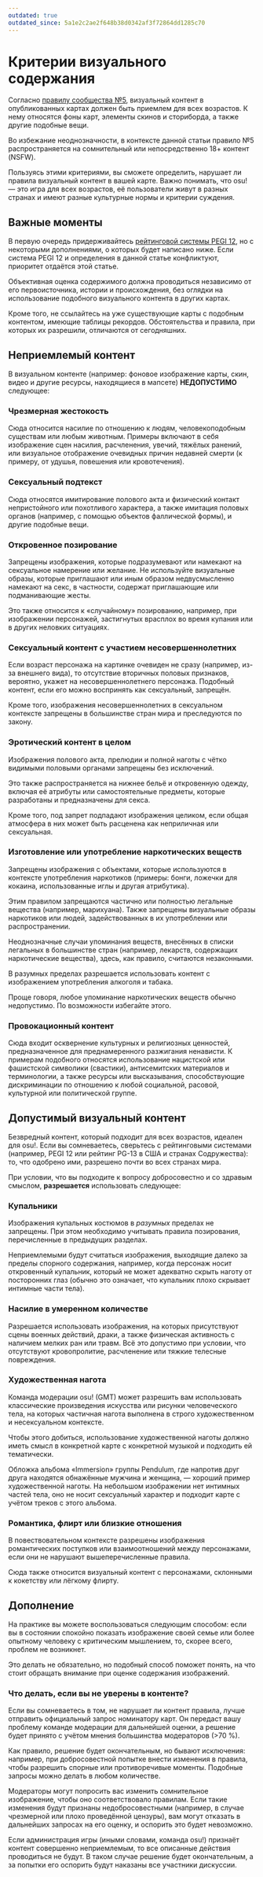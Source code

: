 ```yaml
---
outdated: true
outdated_since: 5a1e2c2ae2f648b38d0342af3f72864dd1285c70
---
```


# Критерии визуального содержания

Согласно [правилу сообщества №5](/wiki/Rules#правила-сообщества), визуальный контент в опубликованных картах должен быть приемлем для всех возрастов. К нему относятся фоны карт, элементы скинов и сториборда, а также другие подобные вещи.

Во избежание неоднозначности, в контексте данной статьи правило №5 распространяется на сомнительный или непосредственно 18+ контент (NSFW).

Пользуясь этими критериями, вы сможете определить, нарушает ли правила визуальный контент в вашей карте. Важно понимать, что osu! — это игра для всех возрастов, её пользователи живут в разных странах и имеют разные культурные нормы и критерии суждения.

## Важные моменты

В первую очередь придерживайтесь [рейтинговой системы PEGI 12](https://ru.wikipedia.org/wiki/Pan_European_Game_Information), но с некоторыми дополнениями, о которых будет написано ниже. Если система PEGI 12 и определения в данной статье конфликтуют, приоритет отдаётся этой статье.

Объективная оценка содержимого должна проводиться независимо от его первоисточника, истории и происхождения, без оглядки на использование подобного визуального контента в других картах.

Кроме того, не ссылайтесь на уже существующие карты с подобным контентом, имеющие таблицы рекордов. Обстоятельства и правила, при которых их разрешили, отличаются от сегодняшних.

## Неприемлемый контент

В визуальном контенте (например: фоновое изображение карты, скин, видео и другие ресурсы, находящиеся в мапсете) **НЕДОПУСТИМО** следующее:

### Чрезмерная жестокость

Сюда относится насилие по отношению к людям, человекоподобным существам или любым животным. Примеры включают в себя изображение сцен насилия, расчленения, увечий, тяжёлых ранений, или визуальное отображение очевидных причин недавней смерти (к примеру, от удушья, повешения или кровотечения).

### Сексуальный подтекст

Сюда относятся имитирование полового акта и физический контакт непристойного или похотливого характера, а также имитация половых органов (например, с помощью объектов фаллической формы), и другие подобные вещи.

### Откровенное позирование

Запрещены изображения, которые подразумевают или намекают на сексуальное намерение или желание. Не используйте визуальные образы, которые приглашают или иным образом недвусмысленно намекают на секс, в частности, содержат приглашающие или подманивающие жесты.

Это также относится к «случайному» позированию, например, при изображении персонажей, застигнутых врасплох во время купания или в других неловких ситуациях.

### Сексуальный контент с участием несовершеннолетних

Если возраст персонажа на картинке очевиден не сразу (например, из-за внешнего вида), то отсутствие вторичных половых признаков, вероятно, укажет на несовершеннолетнего персонажа. Подобный контент, если его можно воспринять как сексуальный, запрещён.

Кроме того, изображения несовершеннолетних в сексуальном контексте запрещены в большинстве стран мира и преследуются по закону.

### Эротический контент в целом

Изображения полового акта, прелюдии и полной наготы с чётко видимыми половыми органами запрещены без исключений.

Это также распространяется на нижнее бельё и откровенную одежду, включая её атрибуты или самостоятельные предметы, которые разработаны и предназначены для секса.

Кроме того, под запрет подпадают изображения целиком, если общая атмосфера в них может быть расценена как неприличная или сексуальная.

### Изготовление или употребление наркотических веществ

Запрещены изображения с объектами, которые используются в контексте употребления наркотиков (примеры: бонги, ложечки для кокаина, использованные иглы и другая атрибутика).

Этим правилом запрещаются частично или полностью легальные вещества (например, марихуана). Также запрещены визуальные образы наркотиков или людей, задействованных в их употреблении или распространении.

Неоднозначные случаи упоминания веществ, внесённых в списки легальных в большинстве стран (например, лекарств, содержащих наркотические вещества), здесь, как правило, считаются незаконными.

В разумных пределах разрешается использовать контент с изображением употребления алкоголя и табака.

Проще говоря, любое упоминание наркотических веществ обычно недопустимо. По возможности избегайте этого.

### Провокационный контент

Сюда входит осквернение культурных и религиозных ценностей, предназначенное для преднамеренного разжигания ненависти. К примерам подобного относятся использование нацистской или фашистской символики (свастики), антисемитских материалов и терминологии, а также ресурсы или высказывания, способствующие дискриминации по отношению к любой социальной, расовой, культурной или политической группе.

## Допустимый визуальный контент

Безвредный контент, который подходит для всех возрастов, идеален для osu!. Если вы сомневаетесь, сверьтесь с рейтинговыми системами (например, PEGI 12 или рейтинг PG-13 в США и странах Содружества): то, что одобрено ими, разрешено почти во всех странах мира.

При условии, что вы подходите к вопросу добросовестно и со здравым смыслом, **разрешается** использовать следующее:

### Купальники

Изображения купальных костюмов в *разумных* пределах не запрещены. При этом необходимо учитывать правила позирования, перечисленные в предыдущих разделах.

Неприемлемыми будут считаться изображения, выходящие далеко за пределы спорного содержания, например, когда персонаж носит откровенный купальник, который не может адекватно скрыть наготу от посторонних глаз (обычно это означает, что купальник плохо скрывает интимные части тела).

### Насилие в умеренном количестве

Разрешается использовать изображения, на которых присутствуют сцены военных действий, драки, а также физическая активность с наличием мелких ран или травм. Всё это допустимо при условии, что отсутствуют кровопролитие, расчленение или тяжкие телесные повреждения.

### Художественная нагота

Команда модерации osu! (GMT) может разрешить вам использовать классические произведения искусства или рисунки человеческого тела, на которых частичная нагота выполнена в строго художественном и несексуальном контексте.

Чтобы этого добиться, использование художественной наготы должно иметь смысл в конкретной карте с конкретной музыкой и подходить ей тематически.

Обложка альбома «Immersion» группы Pendulum, где напротив друг друга находятся обнажённые мужчина и женщина, — хороший пример художественной наготы. На небольшом изображении нет интимных частей тела, оно не носит сексуальный характер и подходит карте с учётом треков с этого альбома.

### Романтика, флирт или близкие отношения

В повествовательном контексте разрешены изображения романтических поступков или взаимоотношений между персонажами, если они не нарушают вышеперечисленные правила.

Сюда также относится визуальный контент с персонажами, склонными к кокетству или лёгкому флирту.

## Дополнение

На практике вы можете воспользоваться следующим способом: если вы в состоянии спокойно показать изображение своей семье или более опытному человеку с критическим мышлением, то, скорее всего, проблем не возникнет.

Это делать не обязательно, но подобный способ поможет понять, на что стоит обращать внимание при оценке содержания изображений.

### Что делать, если вы не уверены в контенте?

Если вы сомневаетесь в том, не нарушает ли контент правила, лучше отправить официальный запрос номинатору карт. Он передаст вашу проблему команде модерации для дальнейшей оценки, а решение будет принято с учётом мнения большинства модераторов (>70 %).

Как правило, решение будет окончательным, но бывают исключения: например, при добросовестной попытке внести изменения в правила, чтобы разрешить спорные или противоречивые моменты. Подобные запросы можно делать в любом количестве.

Модераторы могут попросить вас изменить сомнительное изображение, чтобы оно соответствовало правилам. Если такие изменения будут признаны недобросовестными (например, в случае чрезмерной или плохо проведённой цензуры), вам могут отказать в дальнейших запросах на его оценку, и оспорить это будет невозможно.

Если администрация игры (иными словами, команда osu!) признаёт контент совершенно неприемлемым, то все описанные действия проводиться не будут. В таком случае решение будет окончательным, а за попытки его оспорить будут наказаны все участники дискуссии.
